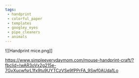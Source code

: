 ```yaml
---
tags:
 - handprint
 - colorful_paper
 - templates
 - googley_eyes
 - pipe_cleaners
 - animals
---
```

![[Handprint mice.png]]

https://www.simpleeverydaymom.com/mouse-handprint-craft/?fbclid=IwAR3oVx2g215e-7GvXucwfsrL1fx9tu9UYTCzVSe9fPPrFA_9Swf0AUda1Lo

